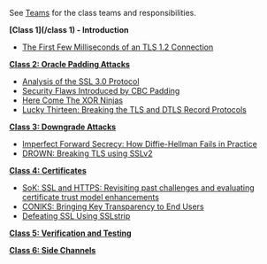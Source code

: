 See [Teams](/teams) for the class teams and responsibilities.

**[Class 1](/class 1) - Introduction**  
   - [The First Few Milliseconds of an TLS 1.2 Connection](/first-few-milliseconds)

**[Class 2: Oracle Padding Attacks](/padding-oracle)**  

   - [Analysis of the SSL 3.0 Protocol](https://tlseminar.github.io/docs/analysisssl3.pdf)  
   - [Security Flaws Introduced by CBC Padding](http://www.iacr.org/cryptodb/archive/2002/EUROCRYPT/2850/2850.pdf)  
   - [Here Come The XOR Ninjas](https://tlseminar.github.io/docs/beast.pdf)  
   - [Lucky Thirteen: Breaking the TLS and DTLS Record Protocols](http://www.isg.rhul.ac.uk/tls/TLStiming.pdf)  

**[Class 3: Downgrade Attacks](/downgrade-attacks)**

   - [Imperfect Forward Secrecy: How Diffie-Hellman Fails in Practice](https://tlseminar.github.io/docs/logjam.pdf)
   - [DROWN: Breaking TLS using SSLv2](https://tlseminar.github.io/docs/drown.pdf)

**[Class 4: Certificates](/certificates)**

   - [SoK: SSL and HTTPS: Revisiting past challenges and evaluating certificate trust model enhancements](/docs/soktls.pdf)
   - [CONIKS: Bringing Key Transparency to End Users](https://eprint.iacr.org/2014/1004.pdf)
   - [Defeating SSL Using SSLstrip](https://www.youtube.com/watch?v=MFol6IMbZ7Y)

**[Class 5: Verification and Testing](/TBD)**

**[Class 6: Side Channels](/TBD)**

